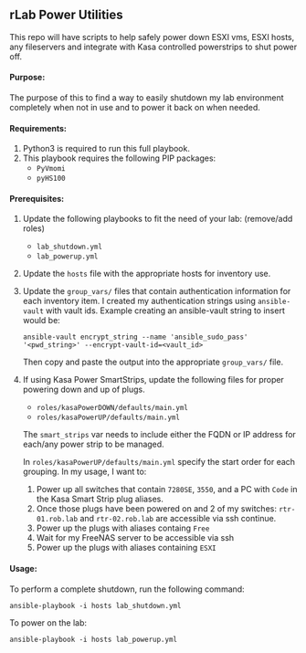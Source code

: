 ## rLab Power Utilities
This repo will have scripts to help safely power down ESXI vms, ESXI hosts, any fileservers and integrate with Kasa controlled powerstrips to shut power off.

#### Purpose:
The purpose of this to find a way to easily shutdown my lab environment completely when not in use and to power it back on when needed.

#### Requirements:
1. Python3 is required to run this full playbook.  
2. This playbook requires the following PIP packages:
    - `PyVmomi`
    - `pyHS100`

#### Prerequisites:
1. Update the following playbooks to fit the need of your lab: (remove/add roles)
    - `lab_shutdown.yml`
    - `lab_powerup.yml`
2. Update the `hosts` file with the appropriate hosts for inventory use.
3. Update the `group_vars/` files that contain authentication information for each inventory item.  I created my authentication strings using `ansible-vault` with vault ids.  Example creating an ansible-vault string to insert would be:
    ```
    ansible-vault encrypt_string --name 'ansible_sudo_pass' '<pwd_string>' --encrypt-vault-id=<vault_id>
    ```
    
    Then copy and paste the output into the appropriate `group_vars/` file.
4. If using Kasa Power SmartStrips, update the following files for proper powering down and up of plugs.
    - `roles/kasaPowerDOWN/defaults/main.yml`
    - `roles/kasaPowerUP/defaults/main.yml`
    
    The `smart_strips` var needs to include either the FQDN or IP address for each/any power strip to be managed.

    In `roles/kasaPowerUP/defaults/main.yml` specify the start order for each grouping. In my usage, I want to:
    
    1. Power up all switches that contain `7280SE`, `3550`, and a PC with `Code` in the Kasa Smart Strip plug aliases.
    2. Once those plugs have been powered on and 2 of my switches: `rtr-01.rob.lab` and `rtr-02.rob.lab` are accessible via ssh continue.
    3. Power up the plugs with aliases containg `Free`
    4. Wait for my FreeNAS server to be accessible via ssh
    5. Power up the plugs with aliases containing `ESXI`
    

#### Usage:
To perform a complete shutdown, run the following command:
```
ansible-playbook -i hosts lab_shutdown.yml
```

To power on the lab:
```
ansible-playbook -i hosts lab_powerup.yml
```
